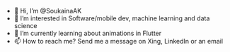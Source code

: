 - 👋 Hi, I’m @SoukainaAK
- 👀 I’m interested in Software/mobile dev, machine learning and data science
- 🌱 I’m currently learning about animations in Flutter
- 📫 How to reach me? Send me a message on Xing, LinkedIn or an email

<!---
SoukainaAK/SoukainaAK is a ✨ special ✨ repository because its `README.md` (this file) appears on your GitHub profile.
You can click the Preview link to take a look at your changes.
--->
